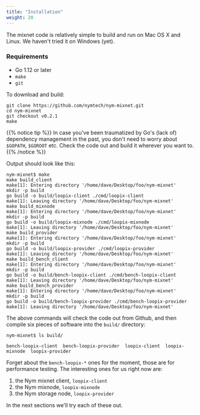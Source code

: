 ```yaml
---
title: "Installation"
weight: 20
---
```


The mixnet code is relatively simple to build and run on Mac OS X and Linux. We haven't tried it on Windows (yet).

### Requirements

* Go 1.12 or later
* `make`
* `git`

To download and build:

```shell
git clone https://github.com/nymtech/nym-mixnet.git
cd nym-mixnet
git checkout v0.2.1
make
```

{{% notice tip %}}
In case you've been traumatized by Go's (lack of) dependency management in the past, you don't need to worry about `$GOPATH`, `$GOROOT` etc. Check the code out and build it wherever you want to.
{{% /notice %}}


Output should look like this:

```
nym-mixnet$ make
make build_client
make[1]: Entering directory '/home/dave/Desktop/foo/nym-mixnet'
mkdir -p build
go build -o build/loopix-client ./cmd/loopix-client
make[1]: Leaving directory '/home/dave/Desktop/foo/nym-mixnet'
make build_mixnode
make[1]: Entering directory '/home/dave/Desktop/foo/nym-mixnet'
mkdir -p build
go build -o build/loopix-mixnode ./cmd/loopix-mixnode
make[1]: Leaving directory '/home/dave/Desktop/foo/nym-mixnet'
make build_provider
make[1]: Entering directory '/home/dave/Desktop/foo/nym-mixnet'
mkdir -p build
go build -o build/loopix-provider ./cmd/loopix-provider
make[1]: Leaving directory '/home/dave/Desktop/foo/nym-mixnet'
make build_bench_client
make[1]: Entering directory '/home/dave/Desktop/foo/nym-mixnet'
mkdir -p build
go build -o build/bench-loopix-client ./cmd/bench-loopix-client
make[1]: Leaving directory '/home/dave/Desktop/foo/nym-mixnet'
make build_bench_provider
make[1]: Entering directory '/home/dave/Desktop/foo/nym-mixnet'
mkdir -p build
go build -o build/bench-loopix-provider ./cmd/bench-loopix-provider
make[1]: Leaving directory '/home/dave/Desktop/foo/nym-mixnet'
```

The above commands will check the code out from Github, and then compile six pieces of software into the `build/` directory:

```shell
nym-mixnet$ ls build/

bench-loopix-client  bench-loopix-provider  loopix-client  loopix-mixnode  loopix-provider
```

Forget about the `bench-loopix-*` ones for the moment, those are for performance testing. The interesting ones for us right now are:

1. the Nym mixnet client, `loopix-client`
1. the Nym mixnode, `loopix-mixnode`
1. the Nym storage node, `loopix-provider`

In the next sections we'll try each of these out.
